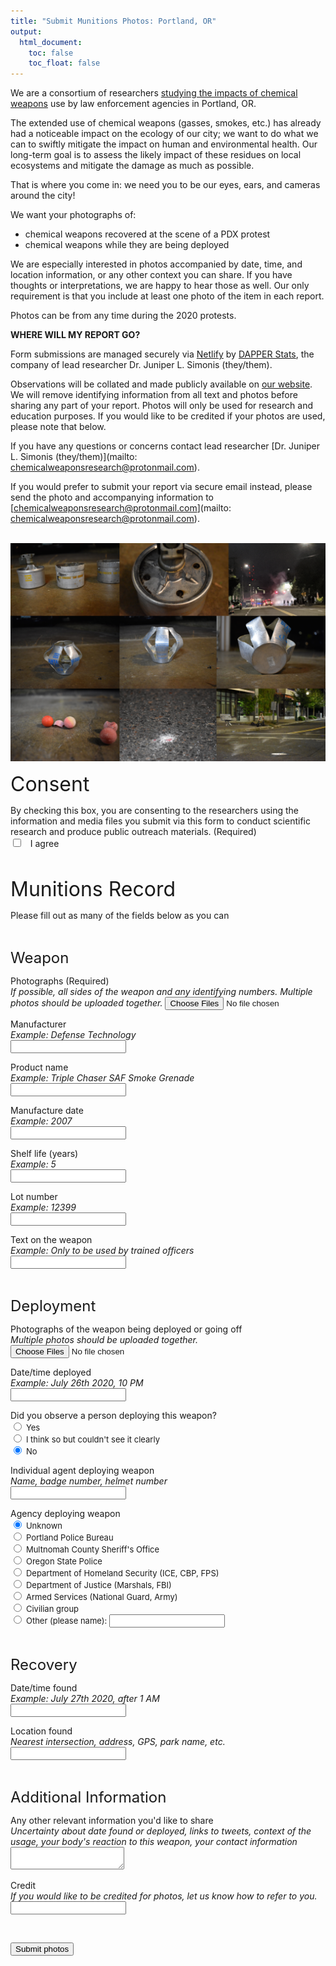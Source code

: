 ```yaml
---
title: "Submit Munitions Photos: Portland, OR"
output:
  html_document:
    toc: false
    toc_float: false
---
```



We are a consortium of researchers [studying the impacts of chemical weapons](https://www.dapperstats.com/project/chemical_weapons/) use by law enforcement agencies in Portland, OR. 

The extended use of chemical weapons (gasses, smokes, etc.) has already had a noticeable impact on the ecology of our city; we want to do what we can to swiftly mitigate the impact on human and environmental health. 
Our long-term goal is to assess the likely impact of these residues on local ecosystems and mitigate the damage as much as possible.

That is where you come in: we need you to be our eyes, ears, and cameras around the city! 

We want your photographs of:  
- chemical weapons recovered at the scene of a PDX protest  
- chemical weapons while they are being deployed

We are especially interested in photos accompanied by date, time, and location information, or any other context you can share. 
If you have thoughts or interpretations, we are happy to hear those as well. 
Our only requirement is that you include at least one photo of the item in each report.

Photos can be from any time during the 2020 protests.

**WHERE WILL MY REPORT GO?**

Form submissions are managed securely via [Netlify](https://www.netlify.com/) by [DAPPER Stats](https://dapperstats.com), the company of lead researcher Dr. Juniper L. Simonis (they/them).

Observations will be collated and made publicly available on [our website](https://www.chemicalweaponsresearch.com).
We will remove identifying information from all text and photos before sharing any part of your report. 
Photos will only be used for research and education purposes.
If you would like to be credited if your photos are used, please note that below.

If you have any questions or concerns contact lead researcher [Dr. Juniper L. Simonis (they/them)](mailto: chemicalweaponsresearch@protonmail.com).

If you would prefer to submit your report via secure email instead, please send the photo and accompanying information to [chemicalweaponsresearch@protonmail.com](mailto: chemicalweaponsresearch@protonmail.com).

<br>

<img src="images/submission_examples.png" alt="Nine examples of munition photos arranged in a 3x3 grid; top row from the left: three SAF Smoke triple chaser grenade parts, the top of a triple chaser grenade, the grenade's smoke; the middle from the left: front, back, and bottom of a CS Instantaneous Blast grenade; bottom row from the left: intact powder balls and powder ball fragments, impact of a powder ball close up in the road, pulled back shot of multiple powder ball impacts in the road" width="1000"> 

<br>

<form name="munitions" method="POST" data-netlify="true">
  <p>
    <font size="+3">Consent</font>
  </p>
  <p>
    <label>
      By checking this box, you are consenting to the researchers using the information and media files you submit via this form to conduct scientific research and produce public outreach materials. (Required)
    </label> 
    <br> 
    <input type="checkbox" name="consent" required/> &nbsp;
    I agree
  </p>
  <br>
  <p>
    <font size="+3">
      Munitions Record
    </font>
  </p>
  <p>
    Please fill out as many of the fields below as you can
  </p>
  <br>
  <p>
    <font size="+2">
      Weapon
    </font>
  </p>
  <p>
    <label>
      Photographs (Required)
    </label>
    <br>
    <em>
      If possible, all sides of the weapon and any identifying numbers.  
      Multiple photos should be uploaded together.
    </em>
    <input type="file" id="munition_photos" name="munitions_photos" multiple required/>
    <br>
  </p>
  <p>
    <label>
      Manufacturer
    </label>
      <br>
      <em>
        Example: Defense Technology
      </em>
    <br>
    <input type="text" id="manufacturer" name="manufacturer"/>
    <br>
  </p>
  <p>
    <label>
      Product name
    </label>
      <br>
      <em>
        Example: Triple Chaser SAF Smoke Grenade
      </em>
    <br>
    <input type="text" id="product" name="product"/>
    <br>
  </p>
  <p>
    <label>
      Manufacture date
    </label>
      <br>
      <em>
        Example: 2007
      </em>
    <br>
    <input type="text" id="manufacture_date" name="manufacture_date"/>
    <br>
  </p>
  <p>
    <label>
      Shelf life (years)
    </label>
      <br>
      <em>
        Example: 5
      </em>
    <br>
    <input type="text" id="shelf_life" name="shelf_life"/>
    <br>
  </p>
  <p>
    <label>
      Lot number
    </label>
      <br>
      <em>
        Example: 12399
      </em>
    <br>
    <input type="text" id="shelf_life" name="shelf_life"/>
    <br>
  </p>
  <p>
    <label>
      Text on the weapon
    </label>
      <br>
      <em>
        Example: Only to be used by trained officers
      </em>
    <br>
    <input type="text" id="weapon_text" name="weapon_text"/>
    <br>
  </p>


  <br>
  <p>
    <font size="+2">
      Deployment
    </font>
  </p>
  <p>
    <label>
      Photographs of the weapon being deployed or going off
    </label>
    <br> 
    <em>
      Multiple photos should be uploaded together.
    </em>
    <input type="file" id="deployment_photos" name="deployment_files" multiple/>
    <br>
  </p>
  <p>
    <label>
      Date/time deployed
    </label>
      <br>
      <em>
        Example: July 26th 2020, 10 PM
      </em>
    <br>
    <input type="text" id="date_time_deployed" name="date_time_deployed"/>
    <br>
  </p>
  <p>
    <label>
      Did you observe a person deploying this weapon?
    </label>
    <br>
    <input type="radio" id="yes" name="in_deployment"/>
    <label for="yes">
      <font size="-1">
        Yes
      </font>
    </label>
    <br>
    <input type="radio" id="maybe" name="in_deployment"/>
    <label for="maybe">
      <font size="-1">
        I think so but couldn't see it clearly
      </font>
    </label>
    <br>
    <input type="radio" id="no" name="in_deployment" checked/>
    <label for="no">
      <font size="-1">
        No
      </font>
    </label>
  </p>
  <p>
    <label>
      Individual agent deploying weapon 
    </label>
    <br>
    <em>
      Name, badge number, helmet number
    </em>
    <br>
    <input type="text" id="deployer" name="deployer"/>
  </p>
  <p>
    <label>
      Agency deploying weapon
    </label>
    <br>
    <input type="radio" id="unknown" name="agency_deploying" checked/>
    <label for="unknown">
      <font size="-1">
        Unknown
      </font>
    </label>
    <br>
    <input type="radio" id="ppb" name="agency_deploying"/>
    <label for="ppb">
      <font size="-1">
        Portland Police Bureau
      </font>
    </label>
    <br>
    <input type="radio" id="mcso" name="agency_deploying"/>
    <label for="mcso">
      <font size="-1">
        Multnomah County Sheriff's Office
      </font>
    </label>
    <br>
    <input type="radio" id="osp" name="agency_deploying"/>
    <label for="osp">
      <font size="-1">
        Oregon State Police
      </font>
    </label>
    <br>
    <input type="radio" id="dhs" name="agency_deploying"/>
    <label for="dhs">
      <font size="-1">
        Department of Homeland Security (ICE, CBP, FPS)
      </font>
    </label>
    <br>
    <input type="radio" id="doj" name="agency_deploying"/>
    <label for="doj">
      <font size="-1">
        Department of Justice (Marshals, FBI)
      </font>
    </label>
    <br>
    <input type="radio" id="armed_services" name="agency_deploying"/>
    <label for="armed_services">
      <font size="-1">
        Armed Services (National Guard, Army)
      </font>
    </label>
    <br>
    <input type="radio" id="civilian" name="agency_deploying"/>
    <label for="civilian">
      <font size="-1">
        Civilian group
      </font>
    </label>
    <br>
    <input type="radio" id="other" name="agency_deploying"/>
    <label for="other">
      <font size="-1">
        Other (please name): 
         <input type="text" id="other_name" name="other_agency_deploying"/>
      </font>
    </label>
    <br>
  </p>
  <br>
  <p>
    <font size="+2">
      Recovery
    </font>
  </p>
  <p>
    <label>
      Date/time found
    </label>
      <br>
      <em>
        Example: July 27th 2020, after 1 AM
      </em>
    <br>
    <input type="text" id="date_time_found" name="date_time_found"/>
    <br>
  </p>
  <p>
    <label>
      Location found
    </label>
      <br>
      <em>
      Nearest intersection, address, GPS, park name, etc.
      </em>
    <br>
    <input type="text" id="location_found" name="location_found"/>
    <br>
  </p>
  <br>
  <p>
    <font size="+2">
      Additional Information
    </font>
  </p>
  <p>
    <label>
      Any other relevant information you'd like to share
    </label>
    <br>
    <em>
      Uncertainty about date found or deployed, links to tweets, context of the usage, your body's reaction to this weapon, your contact information
    </em>
    <textarea name="narrative">
    </textarea>
    <br>
  </p>
  <p>
    <label>
      Credit
    </label>
      <br>
      <em>
      If you would like to be credited for photos, let us know how to refer to you.
      </em>
    <br>
    <input type="text" id="credit" name="credit"/>
    <br>
  </p>
  <br>
  <p>
    <button type="submit">
      Submit photos
    </button>
  </p>
</form>

<br>
